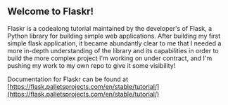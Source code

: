 ## Welcome to Flaskr!

Flaskr is a codealong tutorial maintained by the developer's of Flask, a Python library for building simple web applications. After building my first simple flask application, it became abundantly clear to me that I needed a more in-depth understanding of the library and its capabilities in order to build the more complex project I'm working on under contract, and I'm pushing my work to my own repo to give it some visibility! 

Documentation for Flaskr can be found at [https://flask.palletsprojects.com/en/stable/tutorial/](https://flask.palletsprojects.com/en/stable/tutorial/)